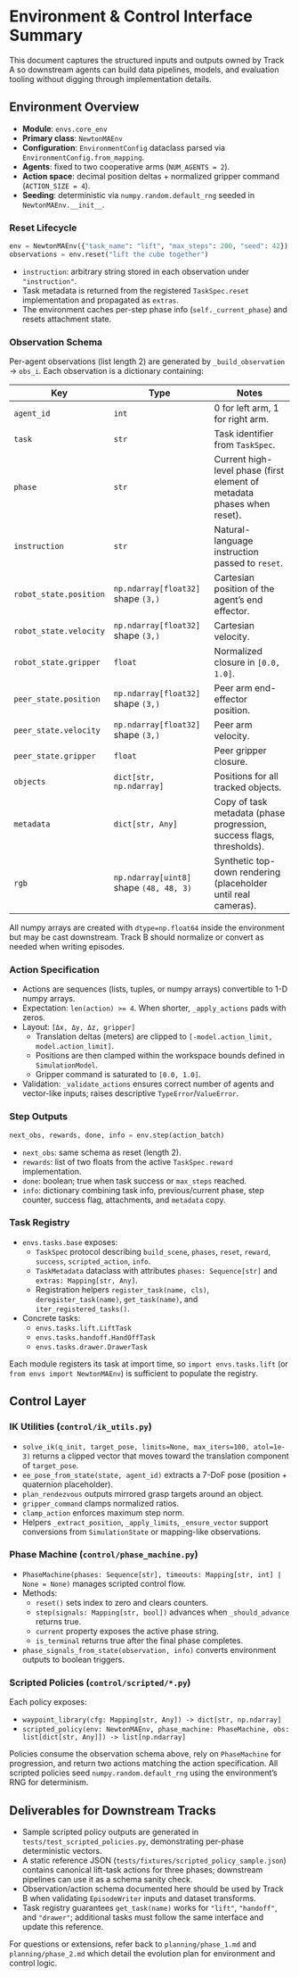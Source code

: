 # Environment & Control Interface Summary

This document captures the structured inputs and outputs owned by Track A so downstream agents can build data pipelines, models, and evaluation tooling without digging through implementation details.

## Environment Overview

- **Module**: `envs.core_env`
- **Primary class**: `NewtonMAEnv`
- **Configuration**: `EnvironmentConfig` dataclass parsed via `EnvironmentConfig.from_mapping`.
- **Agents**: fixed to two cooperative arms (`NUM_AGENTS = 2`).
- **Action space**: decimal position deltas + normalized gripper command (`ACTION_SIZE = 4`).
- **Seeding**: deterministic via `numpy.random.default_rng` seeded in `NewtonMAEnv.__init__`.

### Reset Lifecycle

```python
env = NewtonMAEnv({"task_name": "lift", "max_steps": 200, "seed": 42})
observations = env.reset("lift the cube together")
```

- `instruction`: arbitrary string stored in each observation under `"instruction"`.
- Task metadata is returned from the registered `TaskSpec.reset` implementation and propagated as `extras`.
- The environment caches per-step phase info (`self._current_phase`) and resets attachment state.

### Observation Schema

Per-agent observations (list length 2) are generated by `_build_observation` → `obs_i`. Each observation is a dictionary containing:

| Key | Type | Notes |
| --- | --- | --- |
| `agent_id` | `int` | 0 for left arm, 1 for right arm. |
| `task` | `str` | Task identifier from `TaskSpec`. |
| `phase` | `str` | Current high-level phase (first element of metadata phases when reset). |
| `instruction` | `str` | Natural-language instruction passed to `reset`. |
| `robot_state.position` | `np.ndarray[float32]` shape `(3,)` | Cartesian position of the agent’s end effector. |
| `robot_state.velocity` | `np.ndarray[float32]` shape `(3,)` | Cartesian velocity. |
| `robot_state.gripper` | `float` | Normalized closure in `[0.0, 1.0]`. |
| `peer_state.position` | `np.ndarray[float32]` shape `(3,)` | Peer arm end-effector position. |
| `peer_state.velocity` | `np.ndarray[float32]` shape `(3,)` | Peer arm velocity. |
| `peer_state.gripper` | `float` | Peer gripper closure. |
| `objects` | `dict[str, np.ndarray]` | Positions for all tracked objects. |
| `metadata` | `dict[str, Any]` | Copy of task metadata (phase progression, success flags, thresholds). |
| `rgb` | `np.ndarray[uint8]` shape `(48, 48, 3)` | Synthetic top-down rendering (placeholder until real cameras). |

All numpy arrays are created with `dtype=np.float64` inside the environment but may be cast downstream. Track B should normalize or convert as needed when writing episodes.

### Action Specification

- Actions are sequences (lists, tuples, or numpy arrays) convertible to 1-D numpy arrays.
- Expectation: `len(action) >= 4`. When shorter, `_apply_actions` pads with zeros.
- Layout: `[Δx, Δy, Δz, gripper]`
  - Translation deltas (meters) are clipped to `[-model.action_limit, model.action_limit]`.
  - Positions are then clamped within the workspace bounds defined in `SimulationModel`.
  - Gripper command is saturated to `[0.0, 1.0]`.
- Validation: `_validate_actions` ensures correct number of agents and vector-like inputs; raises descriptive `TypeError`/`ValueError`.

### Step Outputs

```python
next_obs, rewards, done, info = env.step(action_batch)
```

- `next_obs`: same schema as reset (length 2).
- `rewards`: list of two floats from the active `TaskSpec.reward` implementation.
- `done`: boolean; true when task success or `max_steps` reached.
- `info`: dictionary combining task info, previous/current phase, step counter, success flag, attachments, and `metadata` copy.

### Task Registry

- `envs.tasks.base` exposes:
  - `TaskSpec` protocol describing `build_scene`, `phases`, `reset`, `reward`, `success`, `scripted_action`, `info`.
  - `TaskMetadata` dataclass with attributes `phases: Sequence[str]` and `extras: Mapping[str, Any]`.
  - Registration helpers `register_task(name, cls)`, `deregister_task(name)`, `get_task(name)`, and `iter_registered_tasks()`.
- Concrete tasks:
  - `envs.tasks.lift.LiftTask`
  - `envs.tasks.handoff.HandOffTask`
  - `envs.tasks.drawer.DrawerTask`

Each module registers its task at import time, so `import envs.tasks.lift` (or `from envs import NewtonMAEnv`) is sufficient to populate the registry.

## Control Layer

### IK Utilities (`control/ik_utils.py`)

- `solve_ik(q_init, target_pose, limits=None, max_iters=100, atol=1e-3)` returns a clipped vector that moves toward the translation component of `target_pose`.
- `ee_pose_from_state(state, agent_id)` extracts a 7-DoF pose (position + quaternion placeholder).
- `plan_rendezvous` outputs mirrored grasp targets around an object.
- `gripper_command` clamps normalized ratios.
- `clamp_action` enforces maximum step norm.
- Helpers `_extract_position`, `_apply_limits`, `_ensure_vector` support conversions from `SimulationState` or mapping-like observations.

### Phase Machine (`control/phase_machine.py`)

- `PhaseMachine(phases: Sequence[str], timeouts: Mapping[str, int] | None = None)` manages scripted control flow.
- Methods:
  - `reset()` sets index to zero and clears counters.
  - `step(signals: Mapping[str, bool])` advances when `_should_advance` returns true.
  - `current` property exposes the active phase string.
  - `is_terminal` returns true after the final phase completes.
- `phase_signals_from_state(observation, info)` converts environment outputs to boolean triggers.

### Scripted Policies (`control/scripted/*.py`)

Each policy exposes:

- `waypoint_library(cfg: Mapping[str, Any]) -> dict[str, np.ndarray]`
- `scripted_policy(env: NewtonMAEnv, phase_machine: PhaseMachine, obs: list[dict[str, Any]]) -> list[np.ndarray]`

Policies consume the observation schema above, rely on `PhaseMachine` for progression, and return two actions matching the action specification. All scripted policies seed `numpy.random.default_rng` using the environment’s RNG for determinism.

## Deliverables for Downstream Tracks

- Sample scripted policy outputs are generated in `tests/test_scripted_policies.py`, demonstrating per-phase deterministic vectors.
- A static reference JSON (`tests/fixtures/scripted_policy_sample.json`) contains canonical lift-task actions for three phases; downstream pipelines can use it as a schema sanity check.
- Observation/action schema documented here should be used by Track B when validating `EpisodeWriter` inputs and dataset transforms.
- Task registry guarantees `get_task(name)` works for `"lift"`, `"handoff"`, and `"drawer"`; additional tasks must follow the same interface and update this reference.

For questions or extensions, refer back to `planning/phase_1.md` and `planning/phase_2.md` which detail the evolution plan for environment and control logic.
